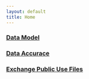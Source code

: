 ```yaml
---
layout: default
title: Home
---
```


### <a href="{{ '/feature1' | relative_url }}">Data Model</a>
### <a href="{{ '/feature2' | relative_url }}">Data Accurace</a>
### <a href="{{ '/feature3' | relative_url }}">Exchange Public Use Files</a>
